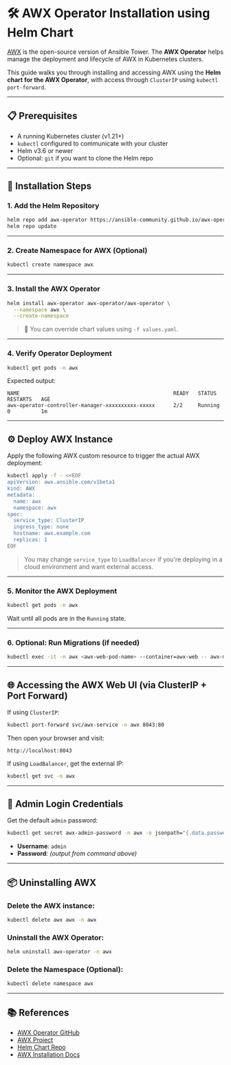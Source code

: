 # 🛠️ AWX Operator Installation using Helm Chart

[AWX](https://github.com/ansible/awx) is the open-source version of Ansible Tower. The **AWX Operator** helps manage the deployment and lifecycle of AWX in Kubernetes clusters.

This guide walks you through installing and accessing AWX using the **Helm chart for the AWX Operator**, with access through `ClusterIP` using `kubectl port-forward`.

---

## 📋 Prerequisites

- A running Kubernetes cluster (v1.21+)
- `kubectl` configured to communicate with your cluster
- Helm v3.6 or newer
- Optional: `git` if you want to clone the Helm repo

---

## 🚀 Installation Steps

### 1. Add the Helm Repository

```bash
helm repo add awx-operator https://ansible-community.github.io/awx-operator-helm/
helm repo update
```

---

### 2. Create Namespace for AWX (Optional)

```bash
kubectl create namespace awx
```

---

### 3. Install the AWX Operator

```bash
helm install awx-operator awx-operator/awx-operator \
  --namespace awx \
  --create-namespace
```

> 🔧 You can override chart values using `-f values.yaml`.

---

### 4. Verify Operator Deployment

```bash
kubectl get pods -n awx
```

Expected output:

```
NAME                                                  READY   STATUS    RESTARTS   AGE
awx-operator-controller-manager-xxxxxxxxxx-xxxxx      2/2     Running   0          1m
```

---

## ⚙️ Deploy AWX Instance

Apply the following AWX custom resource to trigger the actual AWX deployment:

```bash
kubectl apply -f - <<EOF
apiVersion: awx.ansible.com/v1beta1
kind: AWX
metadata:
  name: awx
  namespace: awx
spec:
  service_type: ClusterIP
  ingress_type: none
  hostname: awx.example.com
  replicas: 1
EOF
```

> You may change `service_type` to `LoadBalancer` if you're deploying in a cloud environment and want external access.

---

### 5. Monitor the AWX Deployment

```bash
kubectl get pods -n awx
```

Wait until all pods are in the `Running` state.

---

### 6. Optional: Run Migrations (if needed)

```bash
kubectl exec -it -n awx <awx-web-pod-name> --container=awx-web -- awx-manage migrate --noinput
```

---

## 🌐 Accessing the AWX Web UI (via ClusterIP + Port Forward)

If using `ClusterIP`:

```bash
kubectl port-forward svc/awx-service -n awx 8043:80
```

Then open your browser and visit:

```
http://localhost:8043
```

If using `LoadBalancer`, get the external IP:

```bash
kubectl get svc -n awx
```

---

## 🔐 Admin Login Credentials

Get the default `admin` password:

```bash
kubectl get secret awx-admin-password -n awx -o jsonpath="{.data.password}" | base64 --decode && echo
```

- **Username**: `admin`
- **Password**: *(output from command above)*

---

## 📦 Uninstalling AWX

### Delete the AWX instance:

```bash
kubectl delete awx awx -n awx
```

### Uninstall the AWX Operator:

```bash
helm uninstall awx-operator -n awx
```

### Delete the Namespace (Optional):

```bash
kubectl delete namespace awx
```

---

## 📚 References

- [AWX Operator GitHub](https://github.com/ansible/awx-operator)
- [AWX Project](https://github.com/ansible/awx)
- [Helm Chart Repo](https://ansible-community.github.io/awx-operator-helm/)
- [AWX Installation Docs](https://github.com/ansible/awx/blob/devel/INSTALL.md)
